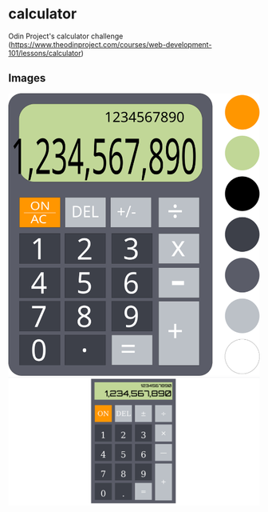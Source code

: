 # calculator
Odin Project's calculator challenge (https://www.theodinproject.com/courses/web-development-101/lessons/calculator)

## Images
![Design Pallete](img/Calc.svg)
![Screenshot](img/screenshot.png)
